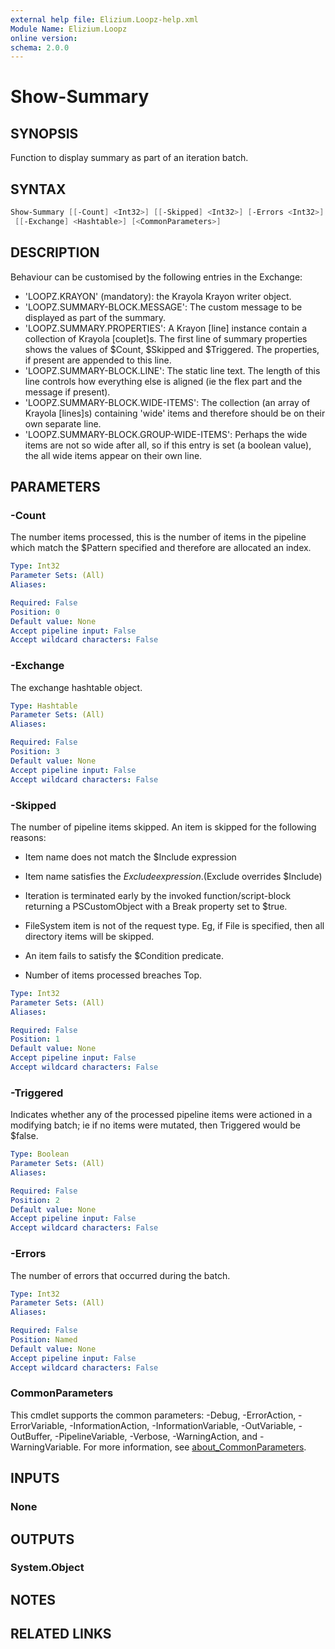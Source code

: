 ```yaml
---
external help file: Elizium.Loopz-help.xml
Module Name: Elizium.Loopz
online version:
schema: 2.0.0
---
```


# Show-Summary

## SYNOPSIS

Function to display summary as part of an iteration batch.

## SYNTAX

```powershell
Show-Summary [[-Count] <Int32>] [[-Skipped] <Int32>] [-Errors <Int32>] [[-Triggered] <Boolean>]
 [[-Exchange] <Hashtable>] [<CommonParameters>]
```

## DESCRIPTION

Behaviour can be customised by the following entries in the Exchange:

* 'LOOPZ.KRAYON' (mandatory): the Krayola Krayon writer object.
* 'LOOPZ.SUMMARY-BLOCK.MESSAGE': The custom message to be displayed as
part of the summary.
* 'LOOPZ.SUMMARY.PROPERTIES': A Krayon \[line\] instance contain a collection of Krayola \[couplet\]s.
The first line of summary properties shows the values of $Count, $Skipped and $Triggered.
The properties, if present are appended to this line.
* 'LOOPZ.SUMMARY-BLOCK.LINE': The static line text.
The length of this line controls how everything else is aligned (ie the flex part and the message if present).
* 'LOOPZ.SUMMARY-BLOCK.WIDE-ITEMS': The collection (an array of Krayola \[lines\]s) containing 'wide' items and therefore should be on their own separate line.
* 'LOOPZ.SUMMARY-BLOCK.GROUP-WIDE-ITEMS': Perhaps the wide items are not so wide after all, so if this entry is set (a boolean value), the all wide items appear on their own line.

## PARAMETERS

### -Count

The number items processed, this is the number of items in the pipeline which match the $Pattern specified and therefore are allocated an index.

```yaml
Type: Int32
Parameter Sets: (All)
Aliases:

Required: False
Position: 0
Default value: None
Accept pipeline input: False
Accept wildcard characters: False
```

### -Exchange

The exchange hashtable object.

```yaml
Type: Hashtable
Parameter Sets: (All)
Aliases:

Required: False
Position: 3
Default value: None
Accept pipeline input: False
Accept wildcard characters: False
```

### -Skipped

The number of pipeline items skipped.
An item is skipped for the following reasons:

* Item name does not match the $Include expression
* Item name satisfies the $Exclude expression. ($Exclude overrides $Include)
* Iteration is terminated early by the invoked function/script-block returning a
PSCustomObject with a Break property set to $true.

* FileSystem item is not of the request type.
Eg, if File is specified, then all directory items will be skipped.

* An item fails to satisfy the $Condition predicate.
* Number of items processed breaches Top.

```yaml
Type: Int32
Parameter Sets: (All)
Aliases:

Required: False
Position: 1
Default value: None
Accept pipeline input: False
Accept wildcard characters: False
```

### -Triggered

Indicates whether any of the processed pipeline items were actioned in a modifying batch; ie if no items were mutated, then Triggered would be $false.

```yaml
Type: Boolean
Parameter Sets: (All)
Aliases:

Required: False
Position: 2
Default value: None
Accept pipeline input: False
Accept wildcard characters: False
```

### -Errors

The number of errors that occurred during the batch.

```yaml
Type: Int32
Parameter Sets: (All)
Aliases:

Required: False
Position: Named
Default value: None
Accept pipeline input: False
Accept wildcard characters: False
```

### CommonParameters

This cmdlet supports the common parameters: -Debug, -ErrorAction, -ErrorVariable, -InformationAction, -InformationVariable, -OutVariable, -OutBuffer, -PipelineVariable, -Verbose, -WarningAction, and -WarningVariable. For more information, see [about_CommonParameters](http://go.microsoft.com/fwlink/?LinkID=113216).

## INPUTS

### None

## OUTPUTS

### System.Object

## NOTES

## RELATED LINKS
